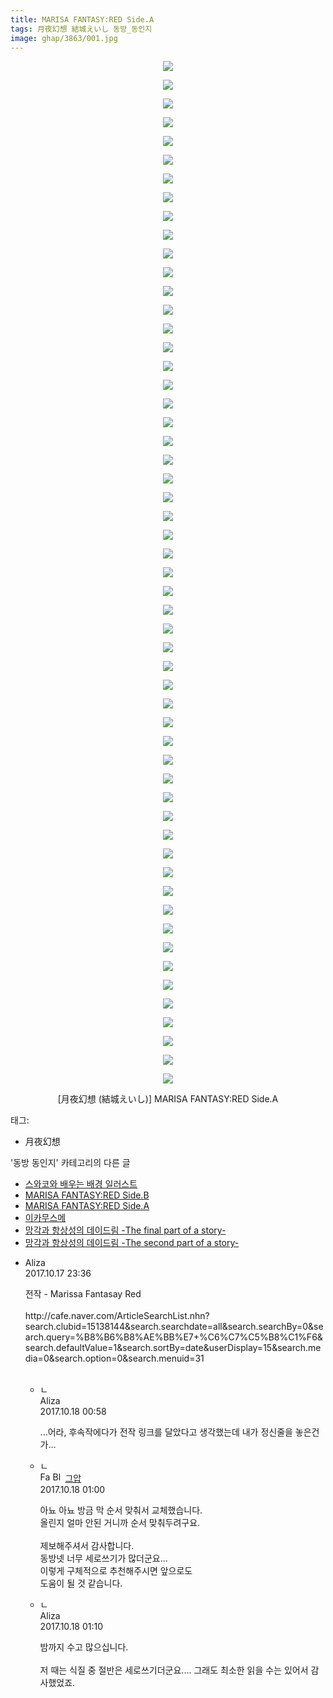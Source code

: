 ```yaml
---
title: MARISA FANTASY:RED Side.A
tags: 月夜幻想 結城えいし 동방_동인지
image: ghap/3863/001.jpg
---
```

<div class="article">
<p style="text-align: center; clear: none; float: none;"><img src="{{ site.nasurl }}/ghap/3863/001.jpg"/></p>
<p style="text-align: center; clear: none; float: none;"><img src="{{ site.nasurl }}/ghap/3863/002.jpg"/></p>
<p style="text-align: center; clear: none; float: none;"><img src="{{ site.nasurl }}/ghap/3863/003.jpg"/></p>
<p style="text-align: center; clear: none; float: none;"><img src="{{ site.nasurl }}/ghap/3863/004.jpg"/></p>
<p style="text-align: center; clear: none; float: none;"><img src="{{ site.nasurl }}/ghap/3863/005.jpg"/></p>
<p style="text-align: center; clear: none; float: none;"><img src="{{ site.nasurl }}/ghap/3863/006.jpg"/></p>
<p style="text-align: center; clear: none; float: none;"><img src="{{ site.nasurl }}/ghap/3863/007.jpg"/></p>
<p style="text-align: center; clear: none; float: none;"><img src="{{ site.nasurl }}/ghap/3863/008.jpg"/></p>
<p style="text-align: center; clear: none; float: none;"><img src="{{ site.nasurl }}/ghap/3863/009.jpg"/></p>
<p style="text-align: center; clear: none; float: none;"><img src="{{ site.nasurl }}/ghap/3863/010.jpg"/></p>
<p style="text-align: center; clear: none; float: none;"><img src="{{ site.nasurl }}/ghap/3863/011.jpg"/></p>
<p style="text-align: center; clear: none; float: none;"><img src="{{ site.nasurl }}/ghap/3863/012.jpg"/></p>
<p style="text-align: center; clear: none; float: none;"><img src="{{ site.nasurl }}/ghap/3863/013.jpg"/></p>
<p style="text-align: center; clear: none; float: none;"><img src="{{ site.nasurl }}/ghap/3863/014.jpg"/></p>
<p style="text-align: center; clear: none; float: none;"><img src="{{ site.nasurl }}/ghap/3863/015.jpg"/></p>
<p style="text-align: center; clear: none; float: none;"><img src="{{ site.nasurl }}/ghap/3863/016.jpg"/></p>
<p style="text-align: center; clear: none; float: none;"><img src="{{ site.nasurl }}/ghap/3863/017.jpg"/></p>
<p style="text-align: center; clear: none; float: none;"><img src="{{ site.nasurl }}/ghap/3863/018.jpg"/></p>
<p style="text-align: center; clear: none; float: none;"><img src="{{ site.nasurl }}/ghap/3863/019.jpg"/></p>
<p style="text-align: center; clear: none; float: none;"><img src="{{ site.nasurl }}/ghap/3863/020.jpg"/></p>
<p style="text-align: center; clear: none; float: none;"><img src="{{ site.nasurl }}/ghap/3863/021.jpg"/></p>
<p style="text-align: center; clear: none; float: none;"><img src="{{ site.nasurl }}/ghap/3863/022.jpg"/></p>
<p style="text-align: center; clear: none; float: none;"><img src="{{ site.nasurl }}/ghap/3863/023.jpg"/></p>
<p style="text-align: center; clear: none; float: none;"><img src="{{ site.nasurl }}/ghap/3863/024.jpg"/></p>
<p style="text-align: center; clear: none; float: none;"><img src="{{ site.nasurl }}/ghap/3863/025.jpg"/></p>
<p style="text-align: center; clear: none; float: none;"><img src="{{ site.nasurl }}/ghap/3863/026.jpg"/></p>
<p style="text-align: center; clear: none; float: none;"><img src="{{ site.nasurl }}/ghap/3863/027.jpg"/></p>
<p style="text-align: center; clear: none; float: none;"><img src="{{ site.nasurl }}/ghap/3863/028.jpg"/></p>
<p style="text-align: center; clear: none; float: none;"><img src="{{ site.nasurl }}/ghap/3863/029.jpg"/></p>
<p style="text-align: center; clear: none; float: none;"><img src="{{ site.nasurl }}/ghap/3863/030.jpg"/></p>
<p style="text-align: center; clear: none; float: none;"><img src="{{ site.nasurl }}/ghap/3863/031.jpg"/></p>
<p style="text-align: center; clear: none; float: none;"><img src="{{ site.nasurl }}/ghap/3863/032.jpg"/></p>
<p style="text-align: center; clear: none; float: none;"><img src="{{ site.nasurl }}/ghap/3863/033.jpg"/></p>
<p style="text-align: center; clear: none; float: none;"><img src="{{ site.nasurl }}/ghap/3863/034.jpg"/></p>
<p style="text-align: center; clear: none; float: none;"><img src="{{ site.nasurl }}/ghap/3863/035.jpg"/></p>
<p style="text-align: center; clear: none; float: none;"><img src="{{ site.nasurl }}/ghap/3863/036.jpg"/></p>
<p style="text-align: center; clear: none; float: none;"><img src="{{ site.nasurl }}/ghap/3863/037.jpg"/></p>
<p style="text-align: center; clear: none; float: none;"><img src="{{ site.nasurl }}/ghap/3863/038.jpg"/></p>
<p style="text-align: center; clear: none; float: none;"><img src="{{ site.nasurl }}/ghap/3863/039.jpg"/></p>
<p style="text-align: center; clear: none; float: none;"><img src="{{ site.nasurl }}/ghap/3863/040.jpg"/></p>
<p style="text-align: center; clear: none; float: none;"><img src="{{ site.nasurl }}/ghap/3863/041.jpg"/></p>
<p style="text-align: center; clear: none; float: none;"><img src="{{ site.nasurl }}/ghap/3863/042.jpg"/></p>
<p style="text-align: center; clear: none; float: none;"><img src="{{ site.nasurl }}/ghap/3863/043.jpg"/></p>
<p style="text-align: center; clear: none; float: none;"><img src="{{ site.nasurl }}/ghap/3863/044.jpg"/></p>
<p style="text-align: center; clear: none; float: none;"><img src="{{ site.nasurl }}/ghap/3863/045.jpg"/></p>
<p style="text-align: center; clear: none; float: none;"><img src="{{ site.nasurl }}/ghap/3863/046.jpg"/></p>
<p style="text-align: center; clear: none; float: none;"><img src="{{ site.nasurl }}/ghap/3863/047.jpg"/></p>
<p style="text-align: center; clear: none; float: none;"><img src="{{ site.nasurl }}/ghap/3863/048.jpg"/></p>
<p style="text-align: center; clear: none; float: none;"><img src="{{ site.nasurl }}/ghap/3863/049.jpg"/></p>
<p style="text-align: center; clear: none; float: none;"><img src="{{ site.nasurl }}/ghap/3863/050.jpg"/></p>
<p style="text-align: center; clear: none; float: none;"><img src="{{ site.nasurl }}/ghap/3863/051.jpg"/></p>
<p style="text-align: center; clear: none; float: none;"><img src="{{ site.nasurl }}/ghap/3863/052.jpg"/></p>
<p style="text-align: center; clear: none; float: none;"><img src="{{ site.nasurl }}/ghap/3863/053.jpg"/></p>
<p style="text-align: center; clear: none; float: none;"><img src="{{ site.nasurl }}/ghap/3863/054.jpg"/></p>
<p style="text-align: center; clear: none; float: none;"><img src="{{ site.nasurl }}/ghap/3863/055.jpg"/></p>
<p style="text-align: center; clear: none; float: none;">[月夜幻想 (結城えいし)] MARISA FANTASY:RED Side.A</p>
</div><div class="tagTrail">
<p>태그: </p>
<ul>
<li>月夜幻想</li>
</ul>
</div><div class="another">
<p>'동방 동인지' 카테고리의 다른 글</p>
<ul>
<li><a href="/2017-10-17-ghap_3865">스와코와 배우는 배경 일러스트</a></li>
<li><a href="/2017-10-17-ghap_3864">MARISA FANTASY:RED Side.B</a></li>
<li><a href="/2017-10-17-ghap_3863">MARISA FANTASY:RED Side.A</a></li>
<li><a href="/2017-10-17-ghap_3862">이카무스메</a></li>
<li><a href="/2017-10-17-ghap_3861">망각과 항상성의 데이드림 -The final part of a story-</a></li>
<li><a href="/2017-10-17-ghap_3860">망각과 항상성의 데이드림 -The second part of a story-</a></li>
</ul>
</div><div class="cb_module cb_fluid">
<div class="cb_wrt cb_profile">
<div class="comment">
<ul>
<li class="cb_thumb_off" id="comment15107758">
<div class="cb_comment_area">
<div class="cb_info_area">
<div class="cb_section">
<span class="cb_nick_name">Aliza</span>
</div>
<div class="cb_section">
<span class="cb_date">2017.10.17 23:36 </span>
</div>
</div>
<div class="cb_dsc_comment">
<p class="cb_dsc">
											전작 - Marissa Fantasay Red<br/>
<br/>
http://cafe.naver.com/ArticleSearchList.nhn?search.clubid=15138144&amp;search.searchdate=all&amp;search.searchBy=0&amp;search.query=%B8%B6%B8%AE%BB%E7+%C6%C7%C5%B8%C1%F6&amp;search.defaultValue=1&amp;search.sortBy=date&amp;userDisplay=15&amp;search.media=0&amp;search.option=0&amp;search.menuid=31<br/>
<br/>
</p>
</div>
<ul>
<li class="cb_thumb_off" id="comment15107791">
<span class="cb_bu_subnode">ㄴ</span>
<div class="cb_comment_area">
<div class="cb_info_area">
<div class="cb_section">
<span class="cb_nick_name">Aliza</span>
</div>
<div class="cb_section">
<span class="cb_date">2017.10.18 00:58 </span>
</div>
</div>
<div class="cb_dsc_comment">
<p class="cb_dsc">
																...어라, 후속작에다가 전작 링크를 달았다고 생각했는데 내가 정신줄을 놓은건가...
															</p>
</div>
</div>
</li>
<li class="cb_thumb_off" id="comment15107792">
<span class="cb_bu_subnode">ㄴ</span>
<div class="cb_comment_area">
<div class="cb_info_area">
<div class="cb_section">
<span class="cb_nick_name"><img alt="Favicon of https://ghaptouhou.tistory.com" height="16" onerror="this.onerror=null;this.parentNode.removeChild(this)" src="https://ghaptouhou.tistory.com/favicon.ico" width="16"/> <img alt="BlogIcon" height="16" onerror="this.parentNode.removeChild(this)" src="https://ghaptouhou.tistory.com/index.gif" width="16"/> <a href="https://ghaptouhou.tistory.com" onclick="return openLinkInNewWindow(this)"> 그압</a><span class="tistoryProfileLayerTrigger" onclick='TistoryProfile.show(event, this, {"title":"\uc800\uae30 \uc774\uac70 \ub098\uc911\uc5d0 \uc218\uc815 \uac00\ub2a5\ud558\ub098\uc694","url":"https:\/\/ghap.tistory.com","nickname":"\uadf8\uc555","items":[]}); return false;'></span></span>
</div>
<div class="cb_section">
<span class="cb_date">2017.10.18 01:00 </span>
</div>
</div>
<div class="cb_dsc_comment">
<p class="cb_dsc">
																아뇨 아뇨 방금 막 순서 맞춰서 교체했습니다.<br/>
올린지 얼마 안된 거니까 순서 맞춰두려구요.<br/>
<br/>
제보해주셔서 감사합니다.<br/>
동방넷 너무 세로쓰기가 많더군요...<br/>
이렇게 구체적으로 추천해주시면 앞으로도<br/>
 도움이 될 것 같습니다.
															</p>
</div>
</div>
</li>
<li class="cb_thumb_off" id="comment15107799">
<span class="cb_bu_subnode">ㄴ</span>
<div class="cb_comment_area">
<div class="cb_info_area">
<div class="cb_section">
<span class="cb_nick_name">Aliza</span>
</div>
<div class="cb_section">
<span class="cb_date">2017.10.18 01:10 </span>
</div>
</div>
<div class="cb_dsc_comment">
<p class="cb_dsc">
																밤까지 수고 많으십니다.<br/>
<br/>
저 때는 식질 중 절반은 세로쓰기더군요.... 그래도 최소한 읽을 수는 있어서 감사했었죠.
															</p>
</div>
</div>
</li>
</ul>
</div></li>
</ul>
</div>
</div><!-- commentList close -->
</div>